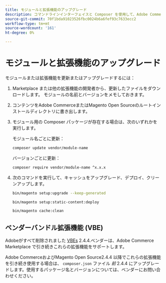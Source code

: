 ```yaml
---
title: モジュールと拡張機能のアップグレード
description: コマンドラインインターフェイスと Composer を使用して、Adobe CommerceおよびMagento Open Sourceモジュールと拡張機能をアップグレードします。
source-git-commit: 70f1bda91023526fbc0024b6a6fef93c7633ecc2
workflow-type: tm+mt
source-wordcount: '161'
ht-degree: 0%

---
```



# モジュールと拡張機能のアップグレード

モジュールまたは拡張機能を更新またはアップグレードするには：

1. Marketplace または他の拡張機能の開発者から、更新したファイルをダウンロードします。 モジュールの名前とバージョンをメモしておきます。

1. コンテンツをAdobe CommerceまたはMagento Open Sourceのルートインストールディレクトリに書き出します。

1. モジュール用の Composer パッケージが存在する場合は、次のいずれかを実行します。

   モジュール名ごとに更新：

   ```bash
   composer update vendor/module-name
   ```

   バージョンごとに更新：

   ```bash
   composer require vendor/module-name ^x.x.x
   ```

1. 次のコマンドを実行して、キャッシュをアップグレード、デプロイ、クリーンアップします。

   ```bash
   bin/magento setup:upgrade --keep-generated
   ```

   ```bash
   bin/magento setup:static-content:deploy
   ```

   ```bash
   bin/magento cache:clean
   ```

## ベンダーバンドル拡張機能 (VBE)

Adobeがすべて削除されました [VBEs](https://devdocs.magento.com/extensions/vendor/) 2.4.4.ベンダーは、Adobe Commerce Marketplace で引き続きこれらの拡張機能をサポートします。

Adobe CommerceおよびMagento Open Source2.4.4 以降でこれらの拡張機能を引き続き使用する場合は、 `composer.json` ファイル _前_ 2.4.4 にアップグレードします。使用するパッケージ名とバージョンについては、ベンダーにお問い合わせください。
